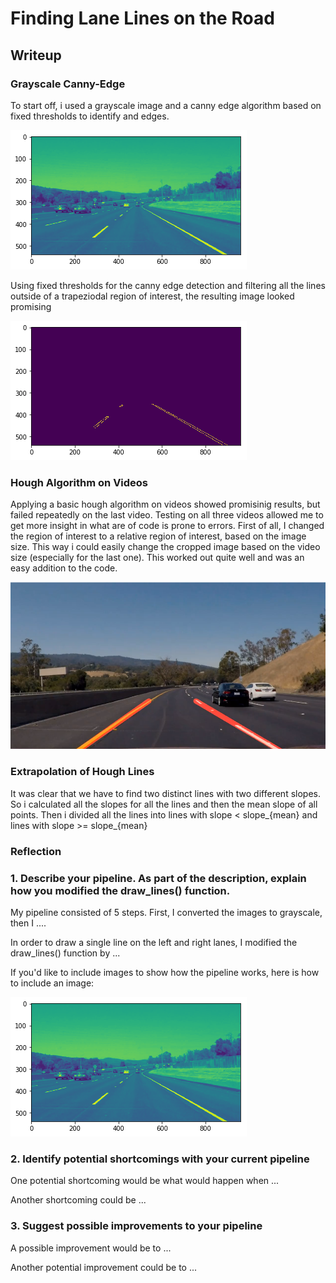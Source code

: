 # **Finding Lane Lines on the Road** 

[image1]: ./grayscale.png "Grayscale"
[image2]: ./edges.png "Edges"
[image3]: ./roi_adaptive.png "Adaptive Region of Interest"

## Writeup

### Grayscale Canny-Edge

To start off, i used a grayscale image and a canny edge algorithm based on fixed thresholds to identify and edges.

![alt text][image1]

Using fixed thresholds for the canny edge detection and filtering all the lines outside of a trapeziodal region of interest, the resulting image looked promising

![alt_text][image2]

### Hough Algorithm on Videos

Applying a basic hough algorithm on videos showed promisinig results, but failed repeatedly on the last video. Testing on all three videos allowed me to get more insight in what are of code is prone to errors.
First of all, I changed the region of interest to a relative region of interest, based on the image size. This way i could easily change the cropped image based on the video size (especially for the last one).
This worked out quite well and was an easy addition to the code.

![alt_text][image3]

### Extrapolation of Hough Lines

It was clear that we have to find two distinct lines with two different slopes. So i calculated all the slopes for all the lines and then the mean slope of all points.
Then i divided all the lines into lines with slope < slope_{mean} and lines with slope >= slope_{mean}

### Reflection

### 1. Describe your pipeline. As part of the description, explain how you modified the draw_lines() function.

My pipeline consisted of 5 steps. First, I converted the images to grayscale, then I .... 

In order to draw a single line on the left and right lanes, I modified the draw_lines() function by ...

If you'd like to include images to show how the pipeline works, here is how to include an image: 

![alt text][image1]


### 2. Identify potential shortcomings with your current pipeline


One potential shortcoming would be what would happen when ... 

Another shortcoming could be ...


### 3. Suggest possible improvements to your pipeline

A possible improvement would be to ...

Another potential improvement could be to ...
